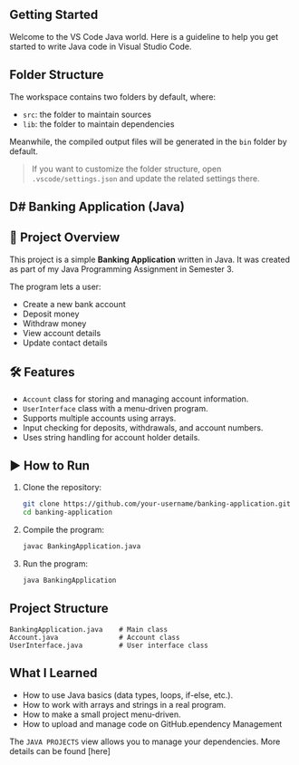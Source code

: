 ## Getting Started

Welcome to the VS Code Java world. Here is a guideline to help you get started to write Java code in Visual Studio Code.

## Folder Structure

The workspace contains two folders by default, where:

- `src`: the folder to maintain sources
- `lib`: the folder to maintain dependencies

Meanwhile, the compiled output files will be generated in the `bin` folder by default.

> If you want to customize the folder structure, open `.vscode/settings.json` and update the related settings there.

## D# Banking Application (Java)

## 📌 Project Overview
This project is a simple **Banking Application** written in Java. It was created as part of my Java Programming Assignment in Semester 3. 

The program lets a user:
- Create a new bank account
- Deposit money
- Withdraw money
- View account details
- Update contact details

## 🛠️ Features
- `Account` class for storing and managing account information.
- `UserInterface` class with a menu-driven program.
- Supports multiple accounts using arrays.
- Input checking for deposits, withdrawals, and account numbers.
- Uses string handling for account holder details.

## ▶️ How to Run
1. Clone the repository:
   ```bash
   git clone https://github.com/your-username/banking-application.git
   cd banking-application
   ```
2. Compile the program:
   ```bash
   javac BankingApplication.java
   ```
3. Run the program:
   ```bash
   java BankingApplication
   ```

## Project Structure
```
BankingApplication.java    # Main class
Account.java               # Account class
UserInterface.java         # User interface class
```

##  What I Learned
- How to use Java basics (data types, loops, if-else, etc.).
- How to work with arrays and strings in a real program.
- How to make a small project menu-driven.
- How to upload and manage code on GitHub.ependency Management

The `JAVA PROJECTS` view allows you to manage your dependencies. More details can be found [here]





